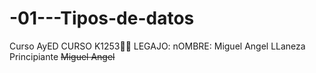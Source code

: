 # -01---Tipos-de-datos
Curso AyED
CURSO K1253🤷‍♀️
LEGAJO:
nOMBRE: Miguel Angel LLaneza
Principiante
~~Miguel Angel~~

